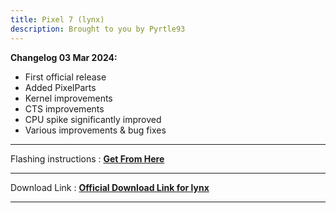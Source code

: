 ```yaml
---
title: Pixel 7 (lynx)
description: Brought to you by Pyrtle93
---
```


<b>Changelog 03 Mar 2024:</b>

- First official release
- Added PixelParts
- Kernel improvements
- CTS improvements
- CPU spike significantly improved
- Various improvements & bug fixes

----
Flashing instructions : [**Get From Here**](lynx_inst.md)

----
Download Link : [**Official Download Link for lynx**](https://sourceforge.net/projects/projectmatrixx/files/Android-14/lynx/)

----
